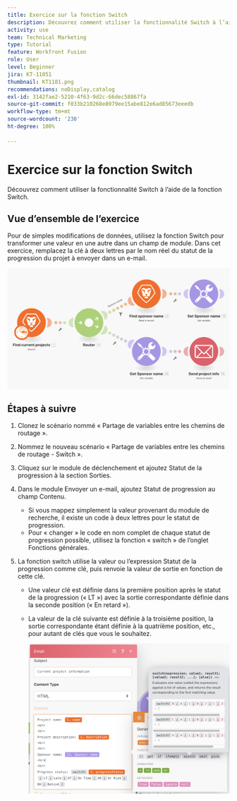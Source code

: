 ```yaml
---
title: Exercice sur la fonction Switch
description: Découvrez comment utiliser la fonctionnalité Switch à l’aide de la fonction Switch.
activity: use
team: Technical Marketing
type: Tutorial
feature: Workfront Fusion
role: User
level: Beginner
jira: KT-11051
thumbnail: KT1101.png
recommendations: noDisplay,catalog
exl-id: 3142fae2-5210-4f63-9d2c-66dec58867fa
source-git-commit: f033b210268e8979ee15abe812e6ad85673eeedb
workflow-type: tm+mt
source-wordcount: '238'
ht-degree: 100%

---
```


# Exercice sur la fonction Switch

Découvrez comment utiliser la fonctionnalité Switch à l’aide de la fonction Switch.

## Vue d’ensemble de l’exercice

Pour de simples modifications de données, utilisez la fonction Switch pour transformer une valeur en une autre dans un champ de module. Dans cet exercice, remplacez la clé à deux lettres par le nom réel du statut de la progression du projet à envoyer dans un e-mail.

![Fonction switch Image 1](../12-exercises/assets/switch-function-walkthrough-1.png)

## Étapes à suivre

1. Clonez le scénario nommé « Partage de variables entre les chemins de routage ».
1. Nommez le nouveau scénario « Partage de variables entre les chemins de routage - Switch ».
1. Cliquez sur le module de déclenchement et ajoutez Statut de la progression à la section Sorties.
1. Dans le module Envoyer un e-mail, ajoutez Statut de progression au champ Contenu.

   + Si vous mappez simplement la valeur provenant du module de recherche, il existe un code à deux lettres pour le statut de progression.
   + Pour « changer » le code en nom complet de chaque statut de progression possible, utilisez la fonction « switch » de l’onglet Fonctions générales.

1. La fonction switch utilise la valeur ou l’expression Statut de la progression comme clé, puis renvoie la valeur de sortie en fonction de cette clé.

   + Une valeur clé est définie dans la première position après le statut de la progression (« LT ») avec la sortie correspondante définie dans la seconde position (« En retard »).
   + La valeur de la clé suivante est définie à la troisième position, la sortie correspondante étant définie à la quatrième position, etc., pour autant de clés que vous le souhaitez.

     ![Fonction switch Image 2](../12-exercises/assets/switch-function-walkthrough-2.png)
